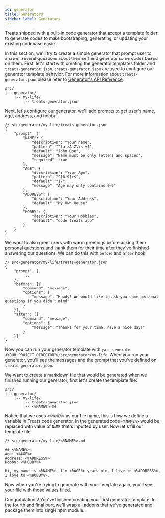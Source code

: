 ```yaml
---
id: generator
title: Generators
sidebar_label: Generators
---
```


Treats shipped with a built-in code generator that accept a template folder to generate codes to make bootstraping, generating, or updating your existing codebase easier.

In this section, we'll try to create a simple generator that prompt user to answer several questions about themself and generate some codes based on them. First, let's start with creating the generator templates folder and `treats-generator.json`. `treats-generator.json` are used to configure our generator template behavior. For more information about `treats-generator.json` please refer to [Generator's API Reference][api-reference-generator].
```
src/
|-- generator/
    |-- my-life/
        |-- treats-generator.json
```

Next, let's configure our generator, we'll add prompts to get user's name, age, address, and hobby.
```
// src/generator/my-life/treats-generator.json
{
    "prompt": {
        "NAME": {
            "description": "Your name",
            "pattern": "^[a-zA-Z\\s]+$",
            "default": "John Doe",
            "message": "Name must be only letters and spaces",
            "required": true
        },
        "AGE": {
            "description": "Your Age",
            "pattern": "^[0-9]+$",
            "default": "17",
            "message": "Age may only contains 0-9"
        },
        "ADDRESS": {
            "description": "Your Address",
            "default": "My Own House"
        },
        "HOBBY": {
            "description": "Your Hobbies",
            "default": "code treats app" 
        }
    }
}
```

We want to also greet users with warm greetings before asking them personal questions and thank them for their time after they've finished answering our questions. We can do this with `before` and `after` hook:
```
// src/generator/my-life/treats-generator.json
{
    "prompt": {
        ...
    },
    "before": [{
        "command": "message",
        "options": {
            "message": "Howdy! We would like to ask you some personal questions if you didn't mind"
        } 
    }],
    "after": [{
        "command": "message",
        "options": {
            "message": "Thanks for your time, have a nice day!"
        } 
    }]
}
```

Now you can run your generator template with `yarn generate <YOUR_PROJECT_DIRECTORY>/src/generator/my-life`. When you run your generator, you'll see the messages and the prompt that you've defined on `treats-generator.json`.

We want to create a markdown file that would be generated when we finished running our generator, first let's create the template file:

```
src/
|-- generator/
    |-- my-life/
        |-- treats-generator.json
        |-- <%NAME%>.md
```

Notice that we uses `<%NAME%>` as our file name, this is how we define a variable in Treats code generator. In the generated code `<%NAME%>` would be replaced with value of `NAME` that's inputted by user. Now let's fill our template file:

```
// src/generator/my-life/<%NAME%>.md

## <%NAME%>
Age: <%AGE%>
Address: <%ADDRESS%>
Hobby: <%HOBBY%>

Hi, my name is <%NAME%>, I'm <%AGE%> years old. I live in <%ADDRESS%>. I love to <%HOBBY%>.
```

Now when you're trying to generate with your template again, you'll see your file with those values filled.

Congratulations! You've finished creating your first generator template. In the fourth and final part, we'll wrap all addons that we've generated and package them into single npm module.

[api-reference-generator]: ../api-reference/generator.html
